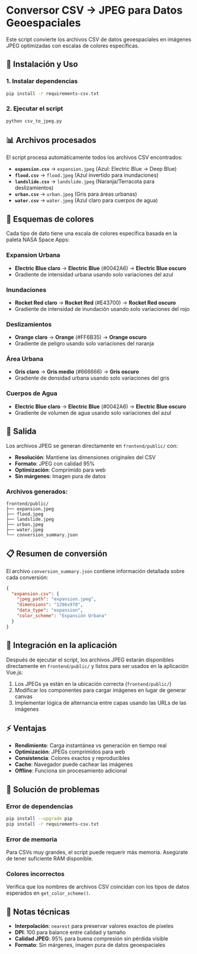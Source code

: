 # Conversor CSV → JPEG para Datos Geoespaciales

Este script convierte los archivos CSV de datos geoespaciales en imágenes JPEG optimizadas con escalas de colores específicas.

## 🚀 Instalación y Uso

### 1. Instalar dependencias

```bash
pip install -r requirements-csv.txt
```

### 2. Ejecutar el script

```bash
python csv_to_jpeg.py
```

## 📊 Archivos procesados

El script procesa automáticamente todos los archivos CSV encontrados:

- **`expansion.csv`** → `expansion.jpeg` (Azul: Electric Blue → Deep Blue)
- **`flood.csv`** → `flood.jpeg` (Azul invertido para inundaciones)
- **`landslide.csv`** → `landslide.jpeg` (Naranja/Terracota para deslizamientos)
- **`urban.csv`** → `urban.jpeg` (Gris para áreas urbanas)
- **`water.csv`** → `water.jpeg` (Azul claro para cuerpos de agua)

## 🎨 Esquemas de colores

Cada tipo de dato tiene una escala de colores específica basada en la paleta NASA Space Apps:

### Expansion Urbana

- **Electric Blue claro** → **Electric Blue** (#0042A6) → **Electric Blue oscuro**
- Gradiente de intensidad urbana usando solo variaciones del azul

### Inundaciones

- **Rocket Red claro** → **Rocket Red** (#E43700) → **Rocket Red oscuro**
- Gradiente de intensidad de inundación usando solo variaciones del rojo

### Deslizamientos

- **Orange claro** → **Orange** (#FF6B35) → **Orange oscuro**
- Gradiente de peligro usando solo variaciones del naranja

### Área Urbana

- **Gris claro** → **Gris medio** (#666666) → **Gris oscuro**
- Gradiente de densidad urbana usando solo variaciones del gris

### Cuerpos de Agua

- **Electric Blue claro** → **Electric Blue** (#0042A6) → **Electric Blue oscuro**
- Gradiente de volumen de agua usando solo variaciones del azul

## 📁 Salida

Los archivos JPEG se generan directamente en `frontend/public/` con:

- **Resolución**: Mantiene las dimensiones originales del CSV
- **Formato**: JPEG con calidad 95%
- **Optimización**: Comprimido para web
- **Sin márgenes**: Imagen pura de datos

### Archivos generados:

```
frontend/public/
├── expansion.jpeg
├── flood.jpeg
├── landslide.jpeg
├── urban.jpeg
├── water.jpeg
└── conversion_summary.json
```

## 📋 Resumen de conversión

El archivo `conversion_summary.json` contiene información detallada sobre cada conversión:

```json
{
  "expansion.csv": {
    "jpeg_path": "expansion.jpeg",
    "dimensions": "1296x978",
    "data_type": "expansion",
    "color_scheme": "Expansión Urbana"
  }
}
```

## 🔧 Integración en la aplicación

Después de ejecutar el script, los archivos JPEG estarán disponibles directamente en `frontend/public/` y listos para ser usados en la aplicación Vue.js:

1. Los JPEGs ya están en la ubicación correcta (`frontend/public/`)
2. Modificar los componentes para cargar imágenes en lugar de generar canvas
3. Implementar lógica de alternancia entre capas usando las URLs de las imágenes

## ⚡ Ventajas

- **Rendimiento**: Carga instantánea vs generación en tiempo real
- **Optimización**: JPEGs comprimidos para web
- **Consistencia**: Colores exactos y reproducibles
- **Cache**: Navegador puede cachear las imágenes
- **Offline**: Funciona sin procesamiento adicional

## 🐛 Solución de problemas

### Error de dependencias

```bash
pip install --upgrade pip
pip install -r requirements-csv.txt
```

### Error de memoria

Para CSVs muy grandes, el script puede requerir más memoria. Asegúrate de tener suficiente RAM disponible.

### Colores incorrectos

Verifica que los nombres de archivos CSV coincidan con los tipos de datos esperados en `get_color_scheme()`.

## 📝 Notas técnicas

- **Interpolación**: `nearest` para preservar valores exactos de píxeles
- **DPI**: 100 para balance entre calidad y tamaño
- **Calidad JPEG**: 95% para buena compresión sin pérdida visible
- **Formato**: Sin márgenes, imagen pura de datos geoespaciales
